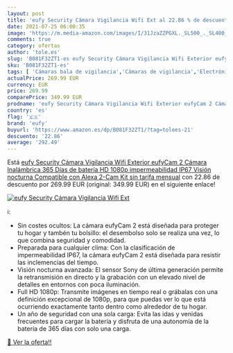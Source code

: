 ```yaml
---
layout: post
title: 'eufy Security Cámara Vigilancia Wifi Ext al 22.86 % de descuento'
date: 2021-07-25 06:00:35
image: 'https://m.media-amazon.com/images/I/31JzaZZPGXL._SL500_._SL400_.jpg'
comments: true
category: ofertas
author: 'tole.es'
slug: 'B081F32ZT1-es eufy Security Cámara Vigilancia Wifi Exterior eufyCam 2...'
sku: 'B081F32ZT1-es'
tags: [ 'Cámaras bala de vigilancia','Cámaras de vigilancia','Electrónica','Fotografía y videocámaras','alexa','eufy', ]
actualPrice: 269.99 EUR
currency: EUR
price: 269.99
comparePrice: 349.99 EUR
prodname: 'eufy Security Cámara Vigilancia Wifi Exterior eufyCam 2 Cámara Inalámbrica  365 Días de batería  HD 1080p  impermeabilidad IP67  Visión nocturna  Compatible con Alexa  2-Cam Kit  sin tarifa mensual'
country: 'es'
flag: '🇪🇸'
brand: 'eufy'
buyurl: 'https://www.amazon.es/dp/B081F32ZT1/?tag=tolees-21'
descuento: '22.86'
average: '292.49'
---
```


Está [eufy Security Cámara Vigilancia Wifi Exterior eufyCam 2 Cámara Inalámbrica  365 Días de batería  HD 1080p  impermeabilidad IP67  Visión nocturna  Compatible con Alexa  2-Cam Kit  sin tarifa mensual](https://www.amazon.es/dp/B081F32ZT1/?tag=tolees-21) con 22.86 de descuento por 269.99 EUR (original: 349.99 EUR) en el siguiente enlace!

[![eufy Security Cámara Vigilancia Wifi Ext](https://m.media-amazon.com/images/I/31JzaZZPGXL._SL500_._SL400_.jpg)](https://www.amazon.es/dp/B081F32ZT1/?tag=tolees-21)

ℹ️:

- Sin costes ocultos: La cámara eufyCam 2 está diseñada para proteger tu hogar y tambén tu bolsillo: el desembolso solo se realiza una vez, lo que combina seguridad y comodidad.
- Preparada para cualquier clima: Con la clasificación de impermeabilidad IP67, la cámara eufyCam 2 está diseñada para resistir las inclemencias del tiempo.
- Visión nocturna avanzada: El sensor Sony de última generación permite la retransmisión en directo y la grabación con un elevado nivel de detalles en entornos con poca iluminación.
- Full HD 1080p: Transmite imágenes en tiempo real o grábalas con una definición excepcional de 1080p, para que puedas ver lo que está ocurriendo exactamente tanto dentro como alrededor de tu hogar.
- Un año de seguridad con una sola carga: Evita las idas y venidas frecuentes para cargar la batería y disfruta de una autonomía de la batería de 365 días con solo una carga.

[🛒 Ver la oferta!!](https://www.amazon.es/dp/B081F32ZT1/?tag=tolees-21)
